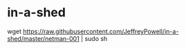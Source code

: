 # in-a-shed

wget https://raw.githubusercontent.com/JeffreyPowell/in-a-shed/master/netman-001 | sudo sh

